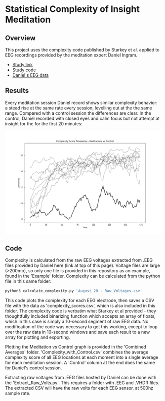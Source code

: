 # Statistical Complexity of Insight Meditation

## Overview
This project uses the complexity code published by Starkey et al. applied to EEG recordings provided by the meditation expert Daniel Ingram.

- [Study link](https://www.biorxiv.org/content/10.1101/2023.12.05.570101v1)
- [Study code](https://github.com/CDR-Clueless/Statistical-Complexity)
- [Daniel's EEG data](https://osf.io/srfnz/?view_only=1a408d6b96a6402bbf1464418ec3219e)


## Results

Every meditation session Daniel record shows similar complexity behavior: a stead rise at the same rate every session, levelling out at the the same range. Compared with a control session the differences are clear. In the control, Daniel recorded with closed eyes and calm focus but not attempt at insight for the for the first 20 minutes:

![All meditation sessions with control](images/Meditation_vs_Control.png)

## Code

Complexity is calculated from the raw EEG voltages extracted from .EEG files provided by Daniel here (link at top of this page). Voltage files are large (>200mb), so only one file is provided in this repository as an example, found in the 'Example' folder. Complexity can be calculated from the python file in this same folder:

```bash
python3 calculate_complexity.py 'August 20 - Raw Voltages.csv' 

```

This code plots the complexity for each EEG electrode, then saves a CSV file with the data as 'complexity_scores.csv', which is also included in this folder. The complexity code is verbatim what Starkey et al provided - they thoughtfully included binarizing function which accepts an array of floats, which in this case is simply a 10-second segment of raw EEG data. No modification of the code was necessary to get this working, except to loop over the raw data in 10-second windows and save each result to a new array for plotting and exporting.

Plotting the Meditation vs Control graph is provided in the 'Combined Averages' folder. 'Complexity_with_Control.csv' combines the average complexity score of all EEG locations at each moment into a single average for each meditation session. A 'Control' column at the end does the same for Daniel's control session.

Extracting raw voltages from .EEG files hosted by Daniel can be done with the 'Extract_Raw_Volts.py'. This requires a folder with .EEG and .VHDR files. The extracted CSV will have the raw volts for each EEG sensor, at 500hz sample rate.
